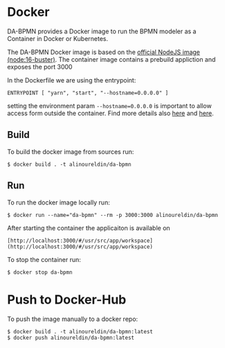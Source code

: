 # Docker

DA-BPMN provides a Docker image to run the BPMN modeler as a Container in Docker or Kubernetes. 

The DA-BPMN Docker image is based on the [official NodeJS image (node:16-buster)](https://hub.docker.com/_/node). The container image contains a prebuild appliction and exposes the port 3000

In the Dockerfile we are using the entrypoint:

	ENTRYPOINT [ "yarn", "start", "--hostname=0.0.0.0" ]

setting the environment param `--hostname=0.0.0.0` is important to allow access form outside the container. Find more details also [here](https://dev.to/hagevvashi/don-t-forget-to-give-host-0-0-0-0-to-the-startup-option-of-webpack-dev-server-using-docker-1483) and [here](https://github.com/theia-ide/theia-apps/tree/master/theia-cpp-docker). 

## Build

To build the docker image from sources run:

	$ docker build . -t alinoureldin/da-bpmn

	
## Run

To run the docker image locally run:

	$ docker run --name="da-bpmn" --rm -p 3000:3000 alinoureldin/da-bpmn
      
After starting the container the applicaiton is available on 

	[http://localhost:3000/#/usr/src/app/workspace](http://localhost:3000/#/usr/src/app/workspace)
	      
To stop the container run:

	$ docker stop da-bpmn

	
# Push to Docker-Hub

To push the image manually to a docker repo:

	$ docker build . -t alinoureldin/da-bpmn:latest
	$ docker push alinoureldin/da-bpmn:latest

